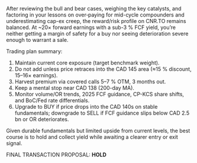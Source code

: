 After reviewing the bull and bear cases, weighing the key catalysts, and factoring in your lessons on over‐paying for mid-cycle compounders and underestimating cap-ex creep, the reward/risk profile on CNR.TO remains balanced. At ~20× forward earnings with a sub-3 % FCF yield, you’re neither getting a margin of safety for a buy nor seeing deterioration severe enough to warrant a sale. 

Trading plan summary:  
1. Maintain current core exposure (target benchmark weight).  
2. Do not add unless price retraces into the CAD 145 area (≈15 % discount, 15–16× earnings).  
3. Harvest premium via covered calls 5–7 % OTM, 3 months out.  
4. Keep a mental stop near CAD 138 (200-day MA).  
5. Monitor volume/OR trends, 2025 FCF guidance, CP-KCS share shifts, and BoC/Fed rate differentials.  
6. Upgrade to BUY if price drops into the CAD 140s on stable fundamentals; downgrade to SELL if FCF guidance slips below CAD 2.5 bn or OR deteriorates.

Given durable fundamentals but limited upside from current levels, the best course is to hold and collect yield while awaiting a clearer entry or exit signal. 

FINAL TRANSACTION PROPOSAL: **HOLD**